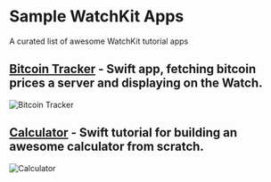 # Sample WatchKit Apps
A curated list of awesome WatchKit tutorial apps

[Bitcoin Tracker](http://www.raywenderlich.com/89562/watchkit-tutorial-with-swift-getting-started) - Swift app, fetching bitcoin prices a server and displaying on the Watch.
---
![Bitcoin Tracker](https://github.com/sanketfirodiya/sample-watchkit-apps/blob/master/images/Bitcoin.png)


[Calculator](http://www.noodlewerk.com/blog/calculator-apple-watch-tutorial/) - Swift tutorial for building an awesome calculator from scratch.
---
![Calculator](https://github.com/sanketfirodiya/sample-watchkit-apps/blob/master/images/Calculator.png)
